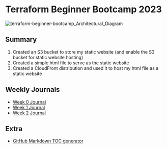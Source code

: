 # Terraform Beginner Bootcamp 2023

![terraform-beginner-bootcamp_Architectural_Diagram](https://github.com/StudentLoans999/terraform-beginner-bootcamp-2023/assets/77641113/fee836f5-a3ac-4293-8709-b21785a389fd)

## Summary
1. Created an S3 bucket to store my static website (and enable the S3 bucket for static website hosting)
2. Created a simple html file to serve as the static website
3. Created a CloudFront distribution and used it to host my html file as a static website

## Weekly Journals
- [Week 0 Journal](journal/week0.md)
- [Week 1 Journal](journal/week1.md)
- [Week 2 Journal](journal/week2.md)

## Extra
- [GitHub Markdown TOC generator](https://ecotrust-canada.github.io/markdown-toc/)
